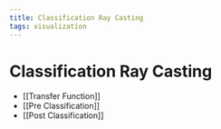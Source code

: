 ```yaml
---
title: Classification Ray Casting
tags: visualization
---
```


# Classification Ray Casting
- [[Transfer Function]]
- [[Pre Classification]]
- [[Post Classification]]








